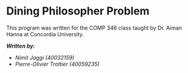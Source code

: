 # Dining Philosopher Problem

This program was written for the COMP 346 class taught by Dr. Aiman Hanna at Concordia University.

***Written by:***
- *Nimit Jaggi (40032159)*
- *Pierre-Olivier Trottier (40059235)*
